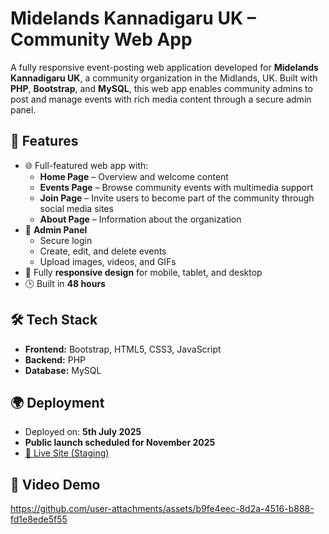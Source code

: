 # Midelands Kannadigaru UK – Community Web App

A fully responsive event-posting web application developed for **Midelands Kannadigaru UK**, a community organization in the Midlands, UK. Built with **PHP**, **Bootstrap**, and **MySQL**, this web app enables community admins to post and manage events with rich media content through a secure admin panel.

## 🚀 Features

- 🌐 Full-featured web app with:
  - **Home Page** – Overview and welcome content
  - **Events Page** – Browse community events with multimedia support
  - **Join Page** – Invite users to become part of the community through social media sites
  - **About Page** – Information about the organization
- 🔐 **Admin Panel**
  - Secure login
  - Create, edit, and delete events
  - Upload images, videos, and GIFs
- 📱 Fully **responsive design** for mobile, tablet, and desktop
- 🕒 Built in **48 hours** 

## 🛠 Tech Stack

- **Frontend:** Bootstrap, HTML5, CSS3, JavaScript
- **Backend:** PHP
- **Database:** MySQL

## 🌍 Deployment

- Deployed on: **5th July 2025**
- **Public launch scheduled for November 2025**
- [🔗 Live Site (Staging)](https://your-site-link.com) 

## 📸 Video Demo

https://github.com/user-attachments/assets/b9fe4eec-8d2a-4516-b888-fd1e8ede5f55

